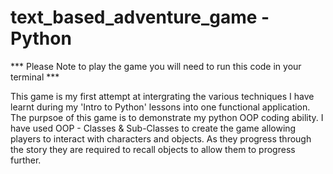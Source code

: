 # text_based_adventure_game - Python

*** Please Note to play the game you will need to run this code in your terminal *** 

This game is my first attempt at intergrating the various techniques I have learnt during my 'Intro to Python' lessons into one functional application.
The purpsoe of this game is to demonstrate my python OOP coding ability.
I have used OOP - Classes & Sub-Classes to create the game allowing players to interact with characters and objects. As they progress through the story they are required to recall objects to allow them to progress further. 
